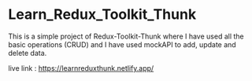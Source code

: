 # Learn_Redux_Toolkit_Thunk

This is a simple project of Redux-Toolkit-Thunk where I have used all the basic operations (CRUD) and I have used mockAPI to add, update and delete data.

live link : https://learnreduxthunk.netlify.app/
